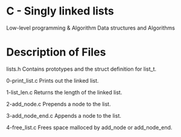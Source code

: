 # C - Singly linked lists
Low-level programming & Algorithm Data structures and Algorithms
# Description of Files
lists.h Contains prototypes and the struct definition for list_t.

0-print_list.c Prints out the linked list.

1-list_len.c Returns the length of the linked list.

2-add_node.c Prepends a node to the list.

3-add_node_end.c Appends a node to the list.

4-free_list.c Frees space malloced by add_node or add_node_end.


